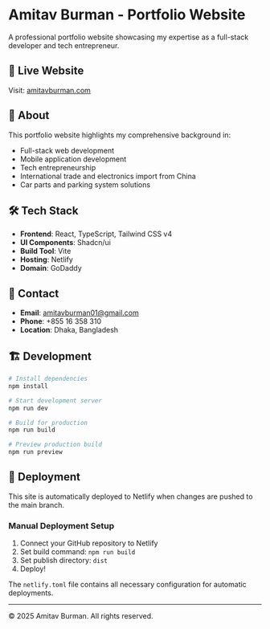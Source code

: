 # Amitav Burman - Portfolio Website

A professional portfolio website showcasing my expertise as a full-stack developer and tech entrepreneur.

## 🚀 Live Website

Visit: [amitavburman.com](https://amitavburman.com)

## 💼 About

This portfolio website highlights my comprehensive background in:
- Full-stack web development
- Mobile application development
- Tech entrepreneurship
- International trade and electronics import from China
- Car parts and parking system solutions

## 🛠️ Tech Stack

- **Frontend**: React, TypeScript, Tailwind CSS v4
- **UI Components**: Shadcn/ui
- **Build Tool**: Vite
- **Hosting**: Netlify
- **Domain**: GoDaddy

## 📧 Contact

- **Email**: amitavburman01@gmail.com
- **Phone**: +855 16 358 310
- **Location**: Dhaka, Bangladesh

## 🏗️ Development

```bash
# Install dependencies
npm install

# Start development server
npm run dev

# Build for production
npm run build

# Preview production build
npm run preview
```

## 🚀 Deployment

This site is automatically deployed to Netlify when changes are pushed to the main branch.

### Manual Deployment Setup

1. Connect your GitHub repository to Netlify
2. Set build command: `npm run build`
3. Set publish directory: `dist`
4. Deploy!

The `netlify.toml` file contains all necessary configuration for automatic deployments.

---

© 2025 Amitav Burman. All rights reserved.